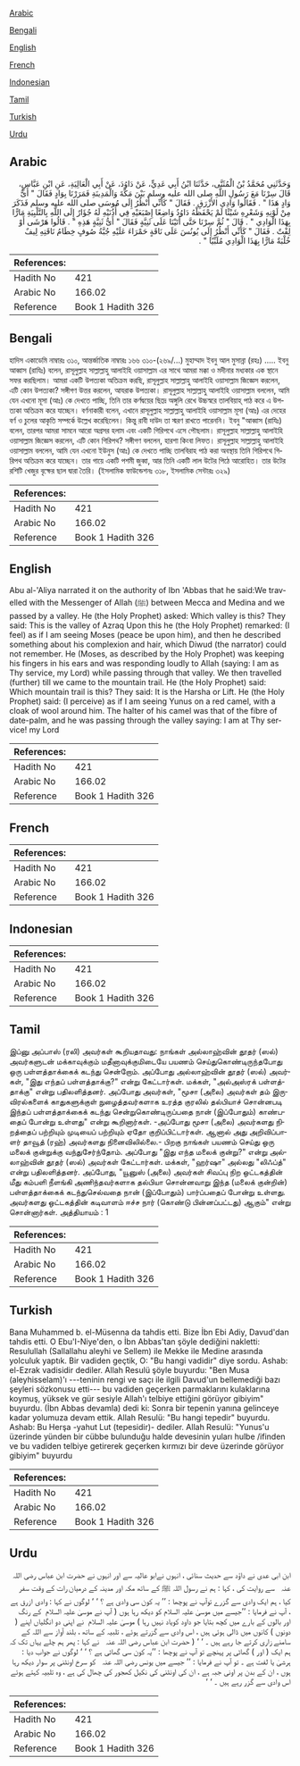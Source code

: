 [Arabic](#arabic)

[Bengali](#bengali)

[English](#english)

[French](#french)

[Indonesian](#indonesian)

[Tamil](#tamil)

[Turkish](#turkish)

[Urdu](#urdu)

## Arabic


<div dir="rtl" lang="ar" style={{fontSize:'larger',backgroundColor:'#f8f9fa',padding:20}}>
وَحَدَّثَنِي مُحَمَّدُ بْنُ الْمُثَنَّى، حَدَّثَنَا ابْنُ أَبِي عَدِيٍّ، عَنْ دَاوُدَ، عَنْ أَبِي الْعَالِيَةِ، عَنِ ابْنِ عَبَّاسٍ، قَالَ سِرْنَا مَعَ رَسُولِ اللَّهِ صلى الله عليه وسلم بَيْنَ مَكَّةَ وَالْمَدِينَةِ فَمَرَرْنَا بِوَادٍ فَقَالَ ‏"‏ أَىُّ وَادٍ هَذَا ‏"‏ ‏.‏ فَقَالُوا وَادِي الأَزْرَقِ ‏.‏ فَقَالَ ‏"‏ كَأَنِّي أَنْظُرُ إِلَى مُوسَى صلى الله عليه وسلم فَذَكَرَ مِنْ لَوْنِهِ وَشَعْرِهِ شَيْئًا لَمْ يَحْفَظْهُ دَاوُدُ وَاضِعًا إِصْبَعَيْهِ فِي أُذُنَيْهِ لَهُ جُؤَارٌ إِلَى اللَّهِ بِالتَّلْبِيَةِ مَارًّا بِهَذَا الْوَادِي ‏"‏ ‏.‏ قَالَ ‏"‏ ثُمَّ سِرْنَا حَتَّى أَتَيْنَا عَلَى ثَنِيَّةٍ فَقَالَ ‏"‏ أَىُّ ثَنِيَّةٍ هَذِهِ ‏"‏ ‏.‏ قَالُوا هَرْشَى أَوْ لِفْتٌ ‏.‏ فَقَالَ ‏"‏ كَأَنِّي أَنْظُرُ إِلَى يُونُسَ عَلَى نَاقَةٍ حَمْرَاءَ عَلَيْهِ جُبَّةُ صُوفٍ خِطَامُ نَاقَتِهِ لِيفٌ خُلْبَةٌ مَارًّا بِهَذَا الْوَادِي مُلَبِّيًا ‏"‏ ‏.‏
</div>
<div style={{backgroundColor:'#f8f9fa',padding:20, marginBottom: 10}}><table> <thead> <tr> <th>References:</th> <th></th> </tr> </thead> <tbody><tr><td>Hadith No</td><td>421</td></tr><tr><td>Arabic No</td><td>166.02</td></tr><tr><td>Reference</td><td>Book 1 Hadith 326</td></tr></tbody></table></div>

## Bengali


<div dir="ltr" lang="bn" style={{fontSize:'larger',backgroundColor:'#f8f9fa',padding:20}}>
হাদিস একাডেমি নাম্বারঃ ৩১০, আন্তর্জাতিক নাম্বারঃ ১৬৬ ৩১০-(২৬৯/...) মুহাম্মাদ ইবনু আল মুসান্না (রহঃ) ..... ইবনু আব্বাস (রাযিঃ) বলেন, রাসূলুল্লাহ সাল্লাল্লাহু আলাইহি ওয়াসাল্লাম এর সাথে আমরা মক্কা ও মদীনার মধ্যকার এক স্থানে সফর করছিলাম। আমরা একটি উপত্যকা অতিক্রম করছি, রাসূলুল্লাহ সাল্লাল্লাহু আলাইহি ওয়াসাল্লাম জিজ্ঞেস করলেন, এটি কোন উপত্যকা? সঙ্গীগণ উত্তর করলেন, আযরাক উপত্যকা। রাসূলুল্লাহ সাল্লাল্লাহু আলাইহি ওয়াসাল্লাম বললেন, আমি যেন এখনো মূসা (আঃ) কে দেখতে পাচ্ছি, তিনি তার কর্ণদ্বয়ের ছিদ্রে অঙ্গুলি রেখে উচ্চস্বরে তালবিয়াহ্ পাঠ করে এ উপত্যকা অতিক্রম করে যাচ্ছেন। বর্ণনাকারী বলেন, এখানে রাসূলুল্লাহ সাল্লাল্লাহু আলাইহি ওয়াসাল্লাম মূসা (আঃ) এর দেহের বর্ণ ও চুলের আকৃতি সম্পর্কে উল্লেখ করেছিলেন। কিন্তু রাবী দাউদ তা স্মরণ রাখতে পারেননি। ইবনু "আব্বাস (রাযিঃ) বলেন, তারপর আমরা সামনে আরো অগ্রসর হলাম এবং একটি গিরিপথে এসে পৌছলাম। রাসূলুল্লাহ সাল্লাল্লাহু আলাইহি ওয়াসাল্লাম জিজ্ঞেস করলেন, এটি কোন গিরিপথ? সঙ্গীগণ বললেন, হারশা কিংবা লিফত। রাসূলুল্লাহ সাল্লাল্লাহু আলাইহি ওয়াসাল্লাম বললেন, আমি যেন এখনো ইউনুস (আঃ) কে দেখতে পাচ্ছি তালবিরাহ পাঠ করা অবস্থায় তিনি গিরিপথে গিরিপথ অতিক্রম করে যাচ্ছেন। তার গায়ে একটি পশমী জুব্বা, আর তিনি একটি লাল উটের পিঠে আরোহিত। তার উটের রশিটি খেজুর বৃক্ষের ছাল দ্বারা তৈরি। (ইসলামিক ফাউন্ডেশনঃ ৩১৮, ইসলামিক সেন্টারঃ ৩২৯)
</div>
<div style={{backgroundColor:'#f8f9fa',padding:20, marginBottom: 10}}><table> <thead> <tr> <th>References:</th> <th></th> </tr> </thead> <tbody><tr><td>Hadith No</td><td>421</td></tr><tr><td>Arabic No</td><td>166.02</td></tr><tr><td>Reference</td><td>Book 1 Hadith 326</td></tr></tbody></table></div>

## English


<div dir="ltr" lang="en" style={{fontSize:'larger',backgroundColor:'#f8f9fa',padding:20}}>
Abu al-'Aliya narrated it on the authority of Ibn 'Abbas that he said:We travelled with the Messenger of Allah (ﷺ) between Mecca and Medina and we passed by a valley. He (the Holy Prophet) asked: Which valley is this? They said: This is the valley of Azraq Upon this he (the Holy Prophet) remarked: (I feel) as if I am seeing Moses (peace be upon him), and then he described something about his complexion and hair, which Diwud (the narrator) could not remember. He (Moses, as described by the Holy Prophet) was keeping his fingers in his ears and was responding loudly to Allah (saying: I am as Thy service, my Lord) while passing through that valley. We then travelled (further) till we came to the mountain trail. He (the Holy Prophet) said: Which mountain trail is this? They said: It is the Harsha or Lift. He (the Holy Prophet) said: (I perceive) as if I am seeing Yunus on a red camel, with a cloak of wool around him. The halter of his camel was that of the fibre of date-palm, and he was passing through the valley saying: I am at Thy service! my Lord
</div>
<div style={{backgroundColor:'#f8f9fa',padding:20, marginBottom: 10}}><table> <thead> <tr> <th>References:</th> <th></th> </tr> </thead> <tbody><tr><td>Hadith No</td><td>421</td></tr><tr><td>Arabic No</td><td>166.02</td></tr><tr><td>Reference</td><td>Book 1 Hadith 326</td></tr></tbody></table></div>

## French


<div dir="ltr" lang="fr" style={{fontSize:'larger',backgroundColor:'#f8f9fa',padding:20}}>

</div>
<div style={{backgroundColor:'#f8f9fa',padding:20, marginBottom: 10}}><table> <thead> <tr> <th>References:</th> <th></th> </tr> </thead> <tbody><tr><td>Hadith No</td><td>421</td></tr><tr><td>Arabic No</td><td>166.02</td></tr><tr><td>Reference</td><td>Book 1 Hadith 326</td></tr></tbody></table></div>

## Indonesian


<div dir="ltr" lang="id" style={{fontSize:'larger',backgroundColor:'#f8f9fa',padding:20}}>

</div>
<div style={{backgroundColor:'#f8f9fa',padding:20, marginBottom: 10}}><table> <thead> <tr> <th>References:</th> <th></th> </tr> </thead> <tbody><tr><td>Hadith No</td><td>421</td></tr><tr><td>Arabic No</td><td>166.02</td></tr><tr><td>Reference</td><td>Book 1 Hadith 326</td></tr></tbody></table></div>

## Tamil


<div dir="ltr" lang="ta" style={{fontSize:'larger',backgroundColor:'#f8f9fa',padding:20}}>
இப்னு அப்பாஸ் (ரலி) அவர்கள் கூறியதாவது: நாங்கள் அல்லாஹ்வின் தூதர் (ஸல்) அவர்களுடன் மக்காவுக்கும் மதீனாவுக்குமிடையே பயணம் செய்துகொண்டிருந்தபோது ஒரு பள்ளத்தாக்கைக் கடந்து சென்றோம். அப்போது அல்லாஹ்வின் தூதர் (ஸல்) அவர்கள், "இது எந்தப் பள்ளத்தாக்கு?" என்று கேட்டார்கள். மக்கள், "அல்அஸ்ரக் பள்ளத்தாக்கு" என்று பதிலளித்தனர். அப்போது அவர்கள், "மூசா (அலை) அவர்கள் தம் இருவிரல்களைக் காதுகளுக்குள் நுழைத்தவர்களாக உரத்த குரலில் தல்பியாச் சொன்னபடி இந்தப் பள்ளத்தாக்கைக் கடந்து சென்றுகொண்டிருப்பதை நான் (இப்போதும்) காண்பதைப் போன்று உள்ளது" என்று கூறினார்கள். -அப்போது மூசா (அலை) அவர்களது நிறத்தைப் பற்றியும் முடியைப் பற்றியும் ஏதோ குறிப்பிட்டார்கள். ஆனால் அது அறிவிப்பாளர் தாவூத் (ரஹ்) அவர்களது நினைவிலில்லை.- பிறகு நாங்கள் பயணம் செய்து ஒரு மலைக் குன்றுக்கு வந்துசேர்ந்தோம். அப்போது "இது எந்த மலைக் குன்று?" என்று அல்லாஹ்வின் தூதர் (ஸல்) அவர்கள் கேட்டார்கள். மக்கள், "ஹர்ஷா" அல்லது "லிஃப்த்" என்று பதிலளித்தனர். அப்போது, "யூனுஸ் (அலை) அவர்கள் சிவப்பு நிற ஒட்டகத்தின் மீது கம்பளி நீளங்கி அணிந்தவர்களாக தல்பியா சொன்னவாறு இந்த (மலைக் குன்றின்) பள்ளத்தாக்கைக் கடந்துசெல்வதை நான் (இப்போதும்) பார்ப்பதைப் போன்று உள்ளது. அவர்களது ஒட்டகத்தின் கடிவாளம் ஈச்ச நார் (கொண்டு பின்னப்பட்டது) ஆகும்" என்று சொன்னார்கள். அத்தியாயம் : 1
</div>
<div style={{backgroundColor:'#f8f9fa',padding:20, marginBottom: 10}}><table> <thead> <tr> <th>References:</th> <th></th> </tr> </thead> <tbody><tr><td>Hadith No</td><td>421</td></tr><tr><td>Arabic No</td><td>166.02</td></tr><tr><td>Reference</td><td>Book 1 Hadith 326</td></tr></tbody></table></div>

## Turkish


<div dir="ltr" lang="tr" style={{fontSize:'larger',backgroundColor:'#f8f9fa',padding:20}}>
Bana Muhammed b. el-Müsenna da tahdis etti. Bize İbn Ebi Adiy, Davud'dan tahdis etti. O Ebu'I-Niye'den, o İbn Abbas'tan şöyle dediğini nakletti: Resulullah (Sallallahu aleyhi ve Sellem) ile Mekke ile Medine arasında yolculuk yaptık. Bir vadiden geçtik, O: "Bu hangi vadidir" diye sordu. Ashab: el-Ezrak vadisidir dediler. Allah Resulü şöyle buyurdu: "Ben Musa (aleyhisselam)'ı ---teninin rengi ve saçı ile ilgili Davud'un bellemediği bazı şeyleri sözkonusu etti--- bu vadiden geçerken parmaklarını kulaklarına koymuş, yüksek ve gür sesiyle Allah'ı telbiye ettiğini görüyor gibiyim" buyurdu. (İbn Abbas devamla) dedi ki: Sonra bir tepenin yanına gelinceye kadar yolumuza devam ettik. Allah Resulü: "Bu hangi tepedir" buyurdu. Ashab: Bu Herşa -yahut Lut (tepesidir)- dediler. Allah Resulü: "Yunus'u üzerinde yünden bir cübbe bulunduğu halde devesinin yuları hulbe /ifinden ve bu vadiden telbiye getirerek geçerken kırmızı bir deve üzerinde görüyor gibiyim" buyurdu
</div>
<div style={{backgroundColor:'#f8f9fa',padding:20, marginBottom: 10}}><table> <thead> <tr> <th>References:</th> <th></th> </tr> </thead> <tbody><tr><td>Hadith No</td><td>421</td></tr><tr><td>Arabic No</td><td>166.02</td></tr><tr><td>Reference</td><td>Book 1 Hadith 326</td></tr></tbody></table></div>

## Urdu


<div dir="rtl" lang="ur" style={{fontSize:'larger',backgroundColor:'#f8f9fa',padding:20}}>
ابن ابی عدی نے داؤد سے حدیث سنائی ، انہوں نےابو عالیہ سے اور انہوں نے حضرت ابن عباس ‌رضی ‌اللہ ‌عنہ ‌ ‌ سے روایت کی ، کہا : ہم نے رسول اللہ ﷺ کے ساتھ مکہ اور مدینہ کے درمیان رات کے وقت سفر کیا ، ہم ایک وادی سے گزرے توآپ نے پوچھا : ’’ یہ کون سی وادی ہے ؟ ‘ ‘ لوگوں نے کہا : وادی ازرق ہے ، آپ نے فرمایا : ’’جیسے میں موسیٰ علیہ السلام کو دیکھ رہا ہوں ( آپ نے موسیٰ ‌علیہ ‌السلام ‌ کے رنگ اور بالوں کے بارے میں کچھ بتایا جو داود کویاد نہیں رہا ) موسیٰ ‌علیہ ‌السلام ‌ نے اپنی دو انگلیاں اپنے ( دونوں ) کانوں میں ڈالی ہوئی ہیں ، اس وادی سے گزرتے ہوئے ، تلبیہ کے ساتھ ، بلند آواز سے اللہ کے سامنے زاری کرتے جا رہے ہیں ۔ ‘ ‘ ( حضرت ابن عباس ‌رضی ‌اللہ ‌عنہ ‌ ‌ نے کہا : پھر ہم چلے یہاں تک کہ ہم ایک ( اور ) گھاٹی پر پہنچے تو آپ نے پوچھا : ’’یہ کون سی گھاٹی ہے ؟ ‘ ‘ لوگوں نے جواب دیا : ہرشیٰ یا لفت ہے ۔ تو آپ نے فرمایا : ’’ جیسے میں یونس ‌رضی ‌اللہ ‌عنہ ‌ ‌ کو سرخ اونٹنی پر سوار دیکھ رہا ہوں ، ان کے بدن پر اونی جبہ ہے ، ان کی اونٹنی کی نکیل کھجور کی چھال کی ہے ، وہ تلبیہ کہتے ہوئے اس وادی سے گزر رہے ہیں ۔ ‘ ‘
</div>
<div style={{backgroundColor:'#f8f9fa',padding:20, marginBottom: 10}}><table> <thead> <tr> <th>References:</th> <th></th> </tr> </thead> <tbody><tr><td>Hadith No</td><td>421</td></tr><tr><td>Arabic No</td><td>166.02</td></tr><tr><td>Reference</td><td>Book 1 Hadith 326</td></tr></tbody></table></div>